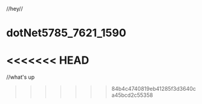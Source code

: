 //hey//
# dotNet5785_7621_1590
<<<<<<< HEAD
=======
//what's up
>>>>>>> 84b4c4740819eb41285f3d3640ca45bcd2c55358
